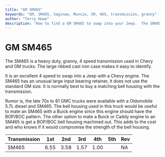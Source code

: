 ```yaml
---
title: "GM SM465"
keywords: "GM, SM465, Saginaw, Muncie, SM, 465, transmission, granny"
author: "Terry Howe"
description: "How to find a GM SM465 to swap into your Jeep.  The SM465 is a heavy duty, granny low, four speed manual transmission."
---
```

# GM SM465

The SM465 is a heavy duty, granny, 4 speed transmission used in Chevy and GM trucks. The large ribbed cast iron case makes it easy to identify.

It is an excellent 4 speed to swap into a Jeep with a Chevy engine. The SM465 has an unusual large input bearing retainer, it does not use the standard GM size. It is normally best to buy a matching bell housing with the transmission.

Rumor is, the late 70s to 81 GMC trucks were available with a Oldsmobile 5.7L diesel and SM465. The bell housing used in this truck would be useful to mate an SM465 with a Buick engine since this engine should have the BOP/BOC pattern. The other option to mate a Buick or Caddy engine to an SM465 is get a BOP/BOC bell housing machined out. This adds to the cost and who knows if it would compromise the strength of the bell housing.

| Transmission | 1st  | 2nd  | 3rd  | 4th  | 5th | Rev |
|--------------|------|------|------|------|-----|-----|
| SM465        | 6.55 | 3.58 | 1.57 | 1.00 |     | NA  |